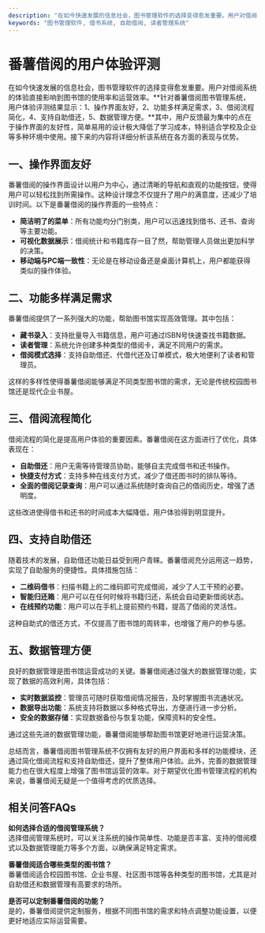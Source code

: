 ```yaml
---
description: "在如今快速发展的信息社会，图书管理软件的选择变得愈发重要。用户对借阅系统的体验直接影响到图书馆的使用率和运营效率。**针对番薯借阅图书管理系统，用户体验评测结果显示：1、操作界面友好，2、功能多样满足需求，3、借阅流程简化，4、支持自助借还，5、数据管理方便。**其中，用户反馈最为集中的点在于操作界面的友好性，简单易用的设计极大降低了学习成本，特别适合学校及企业等多种环境中使用。接下来的内容将详细分析该系统在各方面的表现与优势。"
keywords: "图书管理软件, 借书系统, 自助借阅, 读者管理系统"
---
```

# 番薯借阅的用户体验评测

在如今快速发展的信息社会，图书管理软件的选择变得愈发重要。用户对借阅系统的体验直接影响到图书馆的使用率和运营效率。**针对番薯借阅图书管理系统，用户体验评测结果显示：1、操作界面友好，2、功能多样满足需求，3、借阅流程简化，4、支持自助借还，5、数据管理方便。**其中，用户反馈最为集中的点在于操作界面的友好性，简单易用的设计极大降低了学习成本，特别适合学校及企业等多种环境中使用。接下来的内容将详细分析该系统在各方面的表现与优势。

## **一、操作界面友好**

番薯借阅的操作界面设计以用户为中心，通过清晰的导航和直观的功能按钮，使得用户可以轻松找到所需操作。这种设计理念不仅提升了用户的满意度，还减少了培训时间。以下是番薯借阅的操作界面的一些特点：

- **简洁明了的菜单**：所有功能均分门别类，用户可以迅速找到借书、还书、查询等主要功能。
- **可视化数据展示**：借阅统计和书籍库存一目了然，帮助管理人员做出更加科学的决策。
- **移动端与PC端一致性**：无论是在移动设备还是桌面计算机上，用户都能获得类似的操作体验。

## **二、功能多样满足需求**

番薯借阅提供了一系列强大的功能，帮助图书馆实现高效管理。其中包括：

- **藏书录入**：支持批量导入书籍信息，用户可通过ISBN号快速查找书籍数据。
- **读者管理**：系统允许创建多种类型的借阅卡，满足不同用户的需求。
- **借阅模式选择**：支持自助借还、代借代还及订单模式，极大地便利了读者和管理员。

这样的多样性使得番薯借阅能够满足不同类型图书馆的需求，无论是传统校园图书馆还是现代企业书屋。

## **三、借阅流程简化**

借阅流程的简化是提高用户体验的重要因素。番薯借阅在这方面进行了优化，具体表现在：

- **自助借还**：用户无需等待管理员协助，能够自主完成借书和还书操作。
- **快捷支付方式**：支持多种在线支付方式，减少了借还图书时的排队等待。
- **全面的借阅记录查询**：用户可以通过系统随时查询自己的借阅历史，增强了透明度。

这些改进使得借书和还书的时间成本大幅降低，用户体验得到明显提升。

## **四、支持自助借还**

随着技术的发展，自助借还功能日益受到用户青睐。番薯借阅充分运用这一趋势，实现了自助服务的便捷性。具体措施包括：

- **二维码借书**：扫描书籍上的二维码即可完成借阅，减少了人工干预的必要。
- **智能归还箱**：用户可以在任何时候将书籍归还，系统会自动更新借阅状态。
- **在线预约功能**：用户可以在手机上提前预约书籍，提高了借阅的灵活性。

这种自助式的借还方式，不仅提高了图书馆的周转率，也增强了用户的参与感。

## **五、数据管理方便**

良好的数据管理是图书馆运营成功的关键。番薯借阅通过强大的数据管理功能，实现了数据的高效利用，具体包括：

- **实时数据监控**：管理员可随时获取借阅情况报告，及时掌握图书流通状况。
- **数据导出功能**：系统支持将数据以多种格式导出，方便进行进一步分析。
- **安全的数据存储**：实现数据备份与恢复功能，保障资料的安全性。

通过这些先进的数据管理功能，番薯借阅能够帮助图书馆更好地进行运营决策。

总结而言，番薯借阅图书管理系统不仅拥有友好的用户界面和多样的功能模块，还通过简化借阅流程和支持自助借还，提升了整体用户体验。此外，完善的数据管理能力也在很大程度上增强了图书馆运营的效率。对于期望优化图书管理流程的机构来说，番薯借阅无疑是一个值得考虑的优质选择。

## 相关问答FAQs

**如何选择合适的借阅管理系统？**  
选择借阅管理系统时，可以关注系统的操作简单性、功能是否丰富、支持的借阅模式以及数据管理能力等多个方面，以确保满足特定需求。

**番薯借阅适合哪些类型的图书馆？**  
番薯借阅适合校园图书馆、企业书屋、社区图书馆等各种类型的图书馆，尤其是对自助借还和数据管理有高要求的场所。

**是否可以定制番薯借阅的功能？**  
是的，番薯借阅提供定制服务，根据不同图书馆的需求和特点调整功能设置，以便更好地适应实际运营需要。
